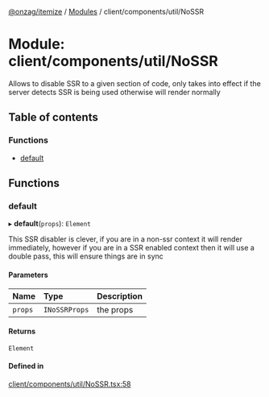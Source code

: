 [@onzag/itemize](../README.md) / [Modules](../modules.md) / client/components/util/NoSSR

# Module: client/components/util/NoSSR

Allows to disable SSR to a given section of code, only takes into effect
if the server detects SSR is being used otherwise will render normally

## Table of contents

### Functions

- [default](client_components_util_NoSSR.md#default)

## Functions

### default

▸ **default**(`props`): `Element`

This SSR disabler is clever, if you are in a non-ssr context it will render
immediately, however if you are in a SSR enabled context then it will use a double
pass, this will ensure things are in sync

#### Parameters

| Name | Type | Description |
| :------ | :------ | :------ |
| `props` | `INoSSRProps` | the props |

#### Returns

`Element`

#### Defined in

[client/components/util/NoSSR.tsx:58](https://github.com/onzag/itemize/blob/a24376ed/client/components/util/NoSSR.tsx#L58)
